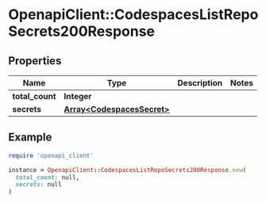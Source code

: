 # OpenapiClient::CodespacesListRepoSecrets200Response

## Properties

| Name | Type | Description | Notes |
| ---- | ---- | ----------- | ----- |
| **total_count** | **Integer** |  |  |
| **secrets** | [**Array&lt;CodespacesSecret&gt;**](CodespacesSecret.md) |  |  |

## Example

```ruby
require 'openapi_client'

instance = OpenapiClient::CodespacesListRepoSecrets200Response.new(
  total_count: null,
  secrets: null
)
```

